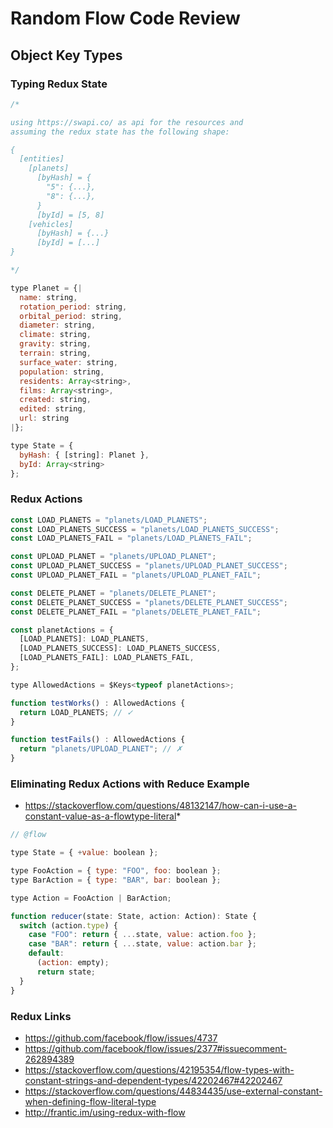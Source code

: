 # Random Flow Code Review

## Object Key Types

### Typing Redux State

```js
/*

using https://swapi.co/ as api for the resources and
assuming the redux state has the following shape:

{
  [entities]
    [planets]
      [byHash] = {
        "5": {...},
        "8": {...},
      }
      [byId] = [5, 8]
    [vehicles]
      [byHash] = {...}
      [byId] = [...]
}

*/

type Planet = {|
  name: string,
  rotation_period: string,
  orbital_period: string,
  diameter: string,
  climate: string,
  gravity: string,
  terrain: string,
  surface_water: string,
  population: string,
  residents: Array<string>,
  films: Array<string>,
  created: string,
  edited: string,
  url: string
|};

type State = {
  byHash: { [string]: Planet },
  byId: Array<string>
};
```

### Redux Actions

```js
const LOAD_PLANETS = "planets/LOAD_PLANETS";
const LOAD_PLANETS_SUCCESS = "planets/LOAD_PLANETS_SUCCESS";
const LOAD_PLANETS_FAIL = "planets/LOAD_PLANETS_FAIL";

const UPLOAD_PLANET = "planets/UPLOAD_PLANET";
const UPLOAD_PLANET_SUCCESS = "planets/UPLOAD_PLANET_SUCCESS";
const UPLOAD_PLANET_FAIL = "planets/UPLOAD_PLANET_FAIL";

const DELETE_PLANET = "planets/DELETE_PLANET";
const DELETE_PLANET_SUCCESS = "planets/DELETE_PLANET_SUCCESS";
const DELETE_PLANET_FAIL = "planets/DELETE_PLANET_FAIL";

const planetActions = {
  [LOAD_PLANETS]: LOAD_PLANETS,
  [LOAD_PLANETS_SUCCESS]: LOAD_PLANETS_SUCCESS,
  [LOAD_PLANETS_FAIL]: LOAD_PLANETS_FAIL,
};

type AllowedActions = $Keys<typeof planetActions>;

function testWorks() : AllowedActions {
  return LOAD_PLANETS; // ✓
}

function testFails() : AllowedActions {
  return "planets/UPLOAD_PLANET"; // ✗
}
```

### Eliminating Redux Actions with Reduce Example

* <https://stackoverflow.com/questions/48132147/how-can-i-use-a-constant-value-as-a-flowtype-literal>*

```js
// @flow

type State = { +value: boolean };

type FooAction = { type: "FOO", foo: boolean };
type BarAction = { type: "BAR", bar: boolean };

type Action = FooAction | BarAction;

function reducer(state: State, action: Action): State {
  switch (action.type) {
    case "FOO": return { ...state, value: action.foo };
    case "BAR": return { ...state, value: action.bar };
    default:
      (action: empty);
      return state;
  }
}
```

### Redux Links

* <https://github.com/facebook/flow/issues/4737>
* <https://github.com/facebook/flow/issues/2377#issuecomment-262894389>
* <https://stackoverflow.com/questions/42195354/flow-types-with-constant-strings-and-dependent-types/42202467#42202467>
* <https://stackoverflow.com/questions/44834435/use-external-constant-when-defining-flow-literal-type>
* <http://frantic.im/using-redux-with-flow>
